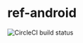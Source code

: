 # ref-android

![CircleCI build status](https://circleci.com/gh/TumbaSolutions/ref-android.svg?style=shield)
